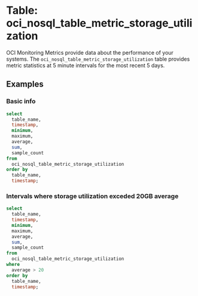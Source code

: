 # Table: oci_nosql_table_metric_storage_utilization

OCI Monitoring Metrics provide data about the performance of your systems.  The `oci_nosql_table_metric_storage_utilization` table provides metric statistics at 5 minute intervals for the most recent 5 days.


## Examples

### Basic info

```sql
select
  table_name,
  timestamp,
  minimum,
  maximum,
  average,
  sum,
  sample_count
from
  oci_nosql_table_metric_storage_utilization
order by
  table_name,
  timestamp;
```

### Intervals where storage utilization exceded 20GB average
```sql
select
  table_name,
  timestamp,
  minimum,
  maximum,
  average,
  sum,
  sample_count
from
  oci_nosql_table_metric_storage_utilization
where
  average > 20 
order by
  table_name,
  timestamp;
```
